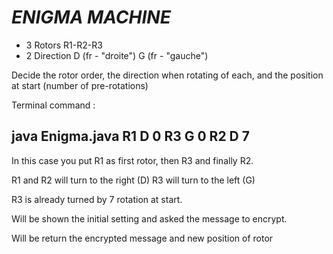 # ***ENIGMA MACHINE***

* 3 Rotors R1-R2-R3
* 2 Direction D (fr - "droite") G (fr - "gauche")

Decide the rotor order, the direction when rotating of each, and the position at start (number of pre-rotations)

Terminal command :

## java Enigma.java R1 D 0 R3 G 0 R2 D 7

In this case you put R1 as first rotor, then R3 and finally R2.

R1 and R2 will turn to the right (D)
R3 will turn to the left (G)

R3 is already turned by 7 rotation at start.

Will be shown the initial setting and asked the message to encrypt.

Will be return the encrypted message and new position of rotor
